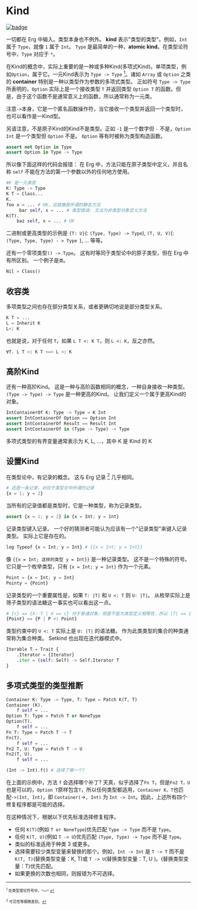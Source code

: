 # Kind

[![badge](https://img.shields.io/endpoint.svg?url=https%3A%2F%2Fgezf7g7pd5.execute-api.ap-northeast-1.amazonaws.com%2Fdefault%2Fsource_up_to_date%3Fowner%3Derg-lang%26repos%3Derg%26ref%3Dmain%26path%3Ddoc/EN/syntax/type/advanced/kind.md%26commit_hash%3Da9ea4eca75fe849e31f83570159f84b611892d7a)](https://gezf7g7pd5.execute-api.ap-northeast-1.amazonaws.com/default/source_up_to_date?owner=erg-lang&repos=erg&ref=main&path=doc/EN/syntax/type/advanced/kind.md&commit_hash=a9ea4eca75fe849e31f83570159f84b611892d7a)

一切都在 Erg 中输入。类型本身也不例外。 __kind__ 表示"类型的类型"。例如，`Int` 属于 `Type`，就像 `1` 属于 `Int`。 `Type` 是最简单的一种，__atomic kind__。在类型论符号中，`Type` 对应于 `*`。

在Kind的概念中，实际上重要的是一种或多种Kind(多项式Kind)。单项类型，例如`Option`，属于它。一元Kind表示为 `Type -> Type` [<sup id="f1">1</sup>](#1)。诸如 `Array` 或 `Option` 之类的 __container__ 特别是一种以类型作为参数的多项式类型。
正如符号 `Type -> Type` 所表明的，`Option` 实际上是一个接收类型 `T` 并返回类型 `Option T` 的函数。但是，由于这个函数不是通常意义上的函数，所以通常称为一元类。

注意`->`本身，它是一个匿名函数操作符，当它接收一个类型并返回一个类型时，也可以看作是一Kind型。

另请注意，不是原子Kind的Kind不是类型。正如 `-1` 是一个数字但 `-` 不是，`Option Int` 是一个类型但 `Option` 不是。 `Option` 等有时被称为类型构造函数。

```python
assert not Option in Type
assert Option in Type -> Type
```

所以像下面这样的代码会报错：
在 Erg 中，方法只能在原子类型中定义，并且名称 `self` 不能在方法的第一个参数以外的任何地方使用。

```python
#K 是一元类型
K: Type -> Type
K T = Class...
K.
foo x = ... # OK，这就像是所谓的静态方法
     bar self, x = ... # 类型错误: 无法为非类型对象定义方法
K(T).
    baz self, x = ... # OK
```

二进制或更高类型的示例是 `{T: U}`(: `(Type, Type) -> Type`), `(T, U, V)`(: `(Type, Type, Type) - > Type `), ... 等等。

还有一个零项类型`() -> Type`。 这有时等同于类型论中的原子类型，但在 Erg 中有所区别。 一个例子是`类`。

```python
Nil = Class()
```

## 收容类

多项类型之间也存在部分类型关系，或者更确切地说是部分类型关系。

```python
K T = ...
L = Inherit K
L<: K
```

也就是说，对于任何 `T`，如果 `L T <: K T`，则 `L <: K`，反之亦然。

```python
∀T. L T <: K T <=> L <: K
```

## 高阶Kind

还有一种高阶Kind。 这是一种与高阶函数相同的概念，一种自身接收一种类型。 `(Type -> Type) -> Type` 是一种更高的Kind。 让我们定义一个属于更高Kind的对象。

```python
IntContainerOf K: Type -> Type = K Int
assert IntContainerOf Option == Option Int
assert IntContainerOf Result == Result Int
assert IntContainerOf in (Type -> Type) -> Type
```

多项式类型的有界变量通常表示为 K, L, ...，其中 K 是 Kind 的 K

## 设置Kind

在类型论中，有记录的概念。 这与 Erg 记录 [<sup id="f2">2</sup>](#2) 几乎相同。

```python
# 这是一条记录，对应于类型论中所谓的记录
{x = 1; y = 2}
```

当所有的记录值都是类型时，它是一种类型，称为记录类型。

```python
assert {x = 1; y = 2} in {x = Int; y = Int}
```

记录类型键入记录。 一个好的猜测者可能认为应该有一个"记录类型"来键入记录类型。 实际上它是存在的。

```python
log Typeof {x = Int; y = Int} # {{x = Int; y = Int}}
```

像 `{{x = Int; 这样的类型 y = Int}}` 是一种记录类型。 这不是一个特殊的符号。 它只是一个枚举类型，只有 `{x = Int; y = Int}` 作为一个元素。

```python
Point = {x = Int; y = Int}
Pointy = {Point}
```

记录类型的一个重要属性是，如果 `T: |T|` 和 `U <: T` 则 `U: |T|`。
从枚举实际上是筛子类型的语法糖这一事实也可以看出这一点。

```python
# {c} == {X: T | X == c} 对于普通对象，但是不能为类型定义相等性，所以 |T| == {X | X <: T}
{Point} == {P | P <: Point}
```

类型约束中的 `U <: T` 实际上是 `U: |T|` 的语法糖。
作为此类类型的集合的种类通常称为集合种类。 Setkind 也出现在迭代器模式中。

```python
Iterable T = Trait {
    .Iterator = {Iterator}
    .iter = (self: Self) -> Self.Iterator T
}
```

## 多项式类型的类型推断

```python
Container K: Type -> Type, T: Type = Patch K(T, T)
Container (K).
    f self = ...
Option T: Type = Patch T or NoneType
Option(T).
    f self = ...
Fn T: Type = Patch T -> T
Fn(T).
    f self = ...
Fn2 T, U: Type = Patch T -> U
Fn2(T, U).
    f self = ...

(Int -> Int).f() # 选择了哪一个?
```
在上面的示例中，方法 `f` 会选择哪个补丁?
天真，似乎选择了`Fn T`，但是`Fn2 T，U`也是可以的，`Option T`原样包含`T`，所以任何类型都适用，`Container K，T`也匹配`->(Int, Int)`，即 `Container(`->`, Int)` 为 `Int -> Int`。因此，上述所有四个修复程序都是可能的选择。

在这种情况下，根据以下优先标准选择修复程序。

* 任何 `K(T)`(例如 `T or NoneType`)优先匹配 `Type -> Type` 而不是 `Type`。
* 任何 `K(T, U)`(例如 `T -> U`)优先匹配 `(Type, Type) -> Type` 而不是 `Type`。
* 类似的标准适用于种类 3 或更多。
* 选择需要较少类型变量来替换的那个。例如，`Int -> Int` 是 `T -> T` 而不是 `K(T, T)`(替换类型变量：K, T)或 `T -> U`(替换类型变量：T, U )。(替换类型变量：T)优先匹配。
* 如果更换的次数也相同，则报错为不可选择。

---

<span id="1" style="font-size:x-small"><sup>1</sup> 在类型理论符号中，`*=>*` [↩](#f1)</span>

<span id="2" style="font-size:x-small"><sup>2</sup> 可见性等细微差别。[↩](#f2)</span>

